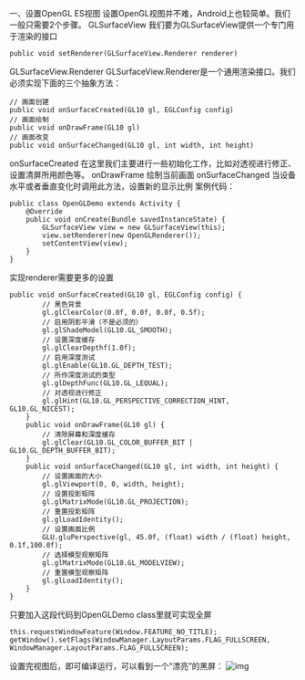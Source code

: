 一、设置OpenGL ES视图
设置OpenGL视图并不难，Android上也较简单。我们一般只需要2个步骤。
GLSurfaceView
我们要为GLSurfaceView提供一个专门用于渲染的接口
```  
public void setRenderer(GLSurfaceView.Renderer renderer)
```
GLSurfaceView.Renderer
GLSurfaceView.Renderer是一个通用渲染接口。我们必须实现下面的三个抽象方法：
```  
// 画面创建
public void onSurfaceCreated(GL10 gl, EGLConfig config)
// 画面绘制
public void onDrawFrame(GL10 gl)
// 画面改变
public void onSurfaceChanged(GL10 gl, int width, int height)
```
onSurfaceCreated
在这里我们主要进行一些初始化工作，比如对透视进行修正、设置清屏所用颜色等。
onDrawFrame
绘制当前画面
onSurfaceChanged
当设备水平或者垂直变化时调用此方法，设置新的显示比例
案例代码：
```  
public class OpenGLDemo extends Activity {
	@Override
	public void onCreate(Bundle savedInstanceState) { 
		GLSurfaceView view = new GLSurfaceView(this);
		view.setRenderer(new OpenGLRenderer());
		setContentView(view);
	}
}
```
实现renderer需要更多的设置
```  
public void onSurfaceCreated(GL10 gl, EGLConfig config) {
		// 黑色背景
		gl.glClearColor(0.0f, 0.0f, 0.0f, 0.5f);
		// 启用阴影平滑（不是必须的）
		gl.glShadeModel(GL10.GL_SMOOTH);
		// 设置深度缓存
		gl.glClearDepthf(1.0f);
		// 启用深度测试
		gl.glEnable(GL10.GL_DEPTH_TEST);
		// 所作深度测试的类型
		gl.glDepthFunc(GL10.GL_LEQUAL);
		// 对透视进行修正
		gl.glHint(GL10.GL_PERSPECTIVE_CORRECTION_HINT, GL10.GL_NICEST);
	}
	public void onDrawFrame(GL10 gl) {
		// 清除屏幕和深度缓存
		gl.glClear(GL10.GL_COLOR_BUFFER_BIT | GL10.GL_DEPTH_BUFFER_BIT);
	}
	public void onSurfaceChanged(GL10 gl, int width, int height) {
		// 设置画面的大小
		gl.glViewport(0, 0, width, height);
		// 设置投影矩阵
		gl.glMatrixMode(GL10.GL_PROJECTION);
		// 重置投影矩阵
		gl.glLoadIdentity();
		// 设置画面比例
		GLU.gluPerspective(gl, 45.0f, (float) width / (float) height, 0.1f,100.0f);
		// 选择模型观察矩阵
		gl.glMatrixMode(GL10.GL_MODELVIEW);
		// 重置模型观察矩阵
		gl.glLoadIdentity();
	}
}
```
只要加入这段代码到OpenGLDemo class里就可实现全屏
```  
this.requestWindowFeature(Window.FEATURE_NO_TITLE);
getWindow().setFlags(WindowManager.LayoutParams.FLAG_FULLSCREEN,
WindowManager.LayoutParams.FLAG_FULLSCREEN);
```
设置完视图后，即可编译运行，可以看到一个“漂亮”的黑屏：
![img](P)  